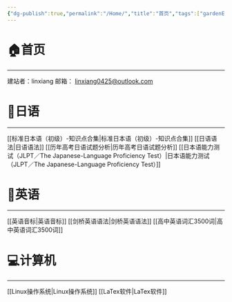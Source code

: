 ```yaml
---
{"dg-publish":true,"permalink":"/Home/","title":"首页","tags":["gardenEntry"]}
---
```



# 🏠首页
---
建站者：linxiang
邮箱： linxiang0425@outlook.com

# 📗日语
---
[[标准日本语（初级）-知识点合集\|标准日本语（初级）-知识点合集]]
[[日语语法\|日语语法]]
[[历年高考日语试题分析\|历年高考日语试题分析]]
[[日本语能力测试（JLPT／The Japanese-Language Proficiency Test）\|日本语能力测试（JLPT／The Japanese-Language Proficiency Test）]]

# 📕英语
---
[[英语音标\|英语音标]]
[[剑桥英语语法\|剑桥英语语法]]
[[高中英语词汇3500词\|高中英语词汇3500词]]

# 💻计算机
---
[[Linux操作系统\|Linux操作系统]]
[[LaTex软件\|LaTex软件]]


